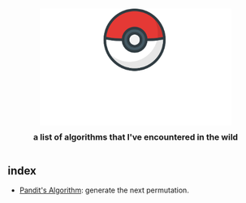 <h1 align="center">
    <img src="assets/algorithms.svg"
    style="background-color:rgba(0,0,0,0);" height=230 alt="algorithms: a list of algorithms that I've encountered in the wild">
    <br/>
    <sup><sub><sup>a list of algorithms that I've encountered in the wild</sup></sub></sup>
</h1>

## index

- [Pandit's Algorithm](algorithms/pandit): generate the next permutation.
